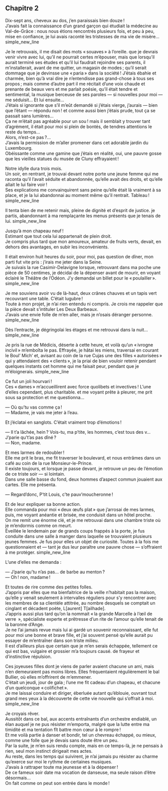 ## Chapitre 2

Dix-sept ans, cheveux au dos, j’en paraissais bien douze !  
J’avais fait la connaissance d’un grand garçon qui étudiait la médecine au
Val-de-Grâce : nous nous étions rencontrés plusieurs fois, et peu à peu, mise en
confiance, je lui avais raconté les tristesses de ma vie de misère…
simple_new_line

Je le retrouvais, il me disait des mots « souaves » à l’oreille. que je devrais
venir vivre avec lui, qu’il ne pourrait certes m’épouser, mais que lorsqu’il
aurait terminé ses études et qu’il lui faudrait rejoindre ses parents, il
m’installerait, avant de me quitter, un magasin de modes ; qu’il serait dommage
que je devinsse une « paria » dans la société ! J’étais ébahie et charmée, bien
qu’à vrai dire je n’entendisse pas grand-chose à tous ses propos ; mais comme
d’autre part il me récitait d’une voix chaude et prenante de beaux vers et me
parlait poésie, qu’il était tendre et sentimental, la musique berceuse de ses
paroles — si nouvelles pour moi — me séduisit… Et lui ensuite…  
J’étais si ignorante que s’il m’eût demandé si j’étais vierge, j’aurais — bien
que l’étant — répondu non ! et comme aussi bien j’étais prude, tout ça se
passait sans lumières…  
Ça ne m’était pas agréable pour un sou ! mais il semblait y trouver tant
d’agrément, il était pour moi si plein de bontés, de tendres attentions le reste
du temps…  
Alors, n’est-ce pas ?…  
J’avais la permission de m’aller promener dans cet adorable jardin du
Luxembourg.  
Obéissante comme une gamine que j’étais en réalité, oui, une pauvre gosse que
les vieilles statues du musée de Cluny effrayaient !

Notre idylle dura trois mois.  
Un soir, en rentrant, je trouvai devant notre porte une jeune femme qui me
raconta qu’il l’avait séduite et abandonnée, qu’elle avait des droits, et
qu’elle allait le lui faire voir !  
Ses explications me convainquirent sans peine qu’elle était là vraiment à sa
place, et je la lui abandonnai au moment même qu’il rentrait. Tableau !
simple_new_line

Il tenta bien de me retenir mais, pleine de dignité et d’esprit de justice. je
partis, abandonnant à ma remplaçante les menus présents que je tenais de lui.
simple_new_line

Jusqu’à mon chapeau neuf !  
Estimant que tout cela lui appartenait de plein droit.  
Je compris plus tard que mon amoureux, amateur de fruits verts, devait, en
dehors des avantages, en subir les inconvénients.  

Il était environ huit heures du soir, pour moi, pas question de dîner, mon parti
fut vite pris : j’irais me jeter dans la Seine.  
Je suivais la rue Casimir-Delavigne lorsque, retrouvant dans ma poche une pièce
de 50 centimes, je décidai de la dépenser avant de mourir, en voyant éclairé le
Théâtre de l’Odéon. J’y demandai un billet pour le « poulailler ».
simple_new_line

Je me souviens avoir vu de là-haut, deux crânes chauves et un tapis vert
recouvrant une table. C’était lugubre !  
Toute à mon projet, je n’ai rien entendu ni compris. Je crois me rappeler que la
pièce devait s’intituler Les Deux Barbeaux.  
J’avais une envie folle de m’en aller, mais je n’osais déranger personne.
simple_new_line

Dès l’entracte, je dégringolai les étages et me retrouvai dans la nuit…
simple_new_line

Je pris la rue de Médicis, déserte à cette heure, et voilà qu’un « ivrogne
incivil » m’emboîta le pas. Effrayée, je hâtai les miens, traversai en courant
le Boul’ Mich’ et, avisant au coin de la rue Cujas une des filles « autorisées »
qui y attendaient des « clients », je la priai de bien vouloir retenir pendant
quelques instants cet homme qui me faisait peur, pendant que je m’éloignerais.
simple_new_line

Ce fut un joli hourvari !  
Ces « dames » m’accueillirent avec force quolibets et invectives ! L’une d’elles
cependant, plus charitable. et me voyant prête à pleurer, me prit sous sa
protection et me questionna…

— Où qu’tu vas comme ça !  
— Madame, je vais me jeter à l’eau.

Et j’éclatai en sanglots. C’était vraiment trop d’émotions !

— Il t’a lâchée, hein ? Vois-tu, ma p’tite, les hommes, c’est tous des v…
J’parie qu’t’as pas dîné ?  
— Non, madame.

Et mes larmes de redoubler !  
Elle me prit le bras, me fit traverser le boulevard, et nous entrâmes dans un
café au coin de la rue Monsieur-le-Prince.  
Il existe toujours, et lorsque je passe devant, je retrouve un peu de l’émotion
de ce triste soir — si lointain.  
Dans une salle basse du fond, deux hommes d’aspect commun jouaient aux cartes.
Elle me présenta.  

— Regard’donc, P’tit Louis, c’te pauv’moucheronne !

Et de leur expliquer sa bonne action.  
Elle commanda pour moi « deux œufs plat » que j’arrosai de mes larmes, puis, me
voyant anéantie et brisée, me conduisit dans un hôtel proche.  
On me remit une énorme clé, et je me retrouvai dans une chambre triste où je
m’endormis comme on meurt.  
Éveillée le lendemain par de grands coups frappés à la porte, je fus conduite
dans une salle à manger dans laquelle se trouvaient plusieurs jeunes femmes. Je
fus pour elles un objet de curiosité. Toutes à la fois me questionnaient et —
tant je dus leur paraître une pauvre chose — s’offraient à me protéger.
simple_new_line

L’une d’elles me demanda :

— J’parie qu’tu n’as pas… de barbe au menton ?  
— Oh ! non, madame !

Et toutes de rire comme des petites folles.  
J’appris par elles que ma bienfaitrice de la veille n’habitait pas la maison,
qu’elle y venait seulement à intervalles réguliers pour s’y rencontrer avec les
membres de sa clientèle attitrée, au nombre desquels se comptait un cinglant et
décadent poète, L[aurent] T[ailhade].  
J’appris aussi plus tard qu’on la nommait « la grande Marcelle à l’œil de verre
 », spécialiste experte et prêtresse d’un rite de l’amour qu’elle tenait de la
baronne d’Ange.  
Je ne l’ai jamais revue mais lui ai gardé un souvenir reconnaissant, elle fut
pour moi une bonne et brave fille, et j’ai souvent pensé qu’elle aurait pu
essayer de m’entraîner dans son triste milieu.  
Il est d’ailleurs plus que certain que je m’en serais échappée, tellement ce qui
est bas, vulgaire et grossier m’a toujours causé. de frayeur et d’instinctive
répulsion.

Ces joyeuses filles dont je viens de parler avaient chacune un ami, mais n’en
demeuraient pas moins libres. Elles fréquentaient régulièrement le bal Bullier,
où elles m’offrirent de m’emmener.  
C’était un jeudi, jour de gala ; l’une me fit cadeau d’un chapeau, et chacune
d’un quelconque « colifichet ».  
Je me laissai conduire et diriger, éberluée autant qu’éblouie, ouvrant tout
grand mes yeux à la découverte de cette vie nouvelle qui s’offrait à moi.
simple_new_line

Je croyais rêver.  
Aussitôt dans ce bal, aux accents entraînants d’un orchestre endiablé, un élan
auquel je ne pus résister m’emporta, malgré que la lutte entre ma timidité et ma
tentation fît battre mon cœur à le rompre !  
Et me voilà partie à danser et bondir, tel un chevreau échappé, ou mieux, comme
une folle que je devais sans doute être un peu.  
Par la suite, je m’en suis rendu compte, mais en ce temps-là, je ne pensais à
rien, seul mon instinct dirigeait mes actes.  
Au reste, dans les temps qui suivirent, je n’ai jamais pu résister au charme
qu’exerce sur moi le rythme de certaines musiques.  
J’avais à rattraper toute ma jeunesse et à la dépenser !  
De ce fameux soir date ma vocation de danseuse, ma seule raison d’être
désormais…  
On fait comme on peut son entrée dans le monde !
